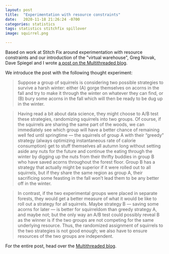 ```yaml
---
layout: post
title:  "Experimentation with resource constraints"
date:   2020-11-18 21:26:24 -0700
categories: statistics
tags: statistics stitchfix spillover
image: squirrel.png

---
```


Based on work at Stitch Fix around experimentation with resource constraints and our introduction of the "virtual warehouse", Greg Novak, Dave Spiegel and I wrote [a post on the Multithreaded blog](https://multithreaded.stitchfix.com/blog/2020/11/18/virtual-warehouse/).

We introduce the post with the following thought experiment:

> Suppose a group of squirrels is considering two possible strategies to survive a harsh winter: either (A) gorge themselves on acorns in the fall and try to make it through the winter on whatever they can find, or (B) bury some acorns in the fall which will then be ready to be dug up in the winter.

> Having read a bit about data science, they might choose to A/B test these strategies, randomizing squirrels into two groups. Of course, if the squirrels are sharing the same part of the woods, we can immediately see which group will have a better chance of remaining well fed until springtime — the squirrels of group A with their “greedy” strategy (always optimizing instantaneous rate of calorie consumption) get to stuff themselves all autumn long without setting aside any nuts for the future and continue the eating through the winter by digging up the nuts from their thrifty buddies in group B who have saved acorns throughout the forest floor. Group B has a strategy that actually might be superior if it were rolled out to all squirrels, but if they share the same region as group A, their sacrificing some feasting in the fall won’t lead them to be any better off in the winter.

> In contrast, if the two experimental groups were placed in separate forests, they would get a better measure of what it would be like to roll out a strategy for all squirrels. Maybe strategy B — saving some acorns for later — is better for squirreldom than greedy strategy A, and maybe not; but the only way an A/B test could possibly reveal B as the winner is if the two groups are not competing for the same underlying resource. Thus, the randomized assignment of squirrels to the two strategies is not good enough; we also have to ensure resources of the two groups are independent.

For the entire post, head over the [Multithreaded blog](https://multithreaded.stitchfix.com/blog/2020/11/18/virtual-warehouse/).
